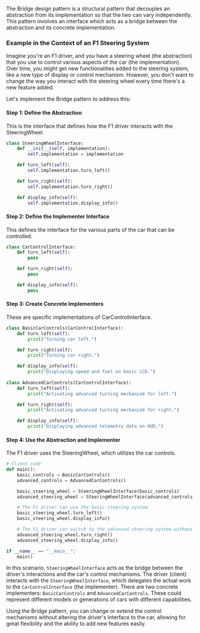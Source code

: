 The Bridge design pattern is a structural pattern that decouples an abstraction from its implementation so that the two can vary independently. This pattern involves an interface which acts as a bridge between the abstraction and its concrete implementation.

### Example in the Context of an F1 Steering System

Imagine you're an F1 driver, and you have a steering wheel (the abstraction) that you use to control various aspects of the car (the implementation). Over time, you might get new functionalities added to the steering system, like a new type of display or control mechanism. However, you don't want to change the way you interact with the steering wheel every time there's a new feature added.

Let's implement the Bridge pattern to address this:

#### Step 1: Define the Abstraction

This is the interface that defines how the F1 driver interacts with the SteeringWheel.

```python
class SteeringWheelInterface:
    def __init__(self, implementation):
        self.implementation = implementation

    def turn_left(self):
        self.implementation.turn_left()

    def turn_right(self):
        self.implementation.turn_right()

    def display_info(self):
        self.implementation.display_info()
```

#### Step 2: Define the Implementer Interface

This defines the interface for the various parts of the car that can be controlled.

```python
class CarControlInterface:
    def turn_left(self):
        pass

    def turn_right(self):
        pass

    def display_info(self):
        pass
```

#### Step 3: Create Concrete Implementers

These are specific implementations of CarControlInterface.

```python
class BasicCarControls(CarControlInterface):
    def turn_left(self):
        print("Turning car left.")

    def turn_right(self):
        print("Turning car right.")

    def display_info(self):
        print("Displaying speed and fuel on basic LCD.")
        
class AdvancedCarControls(CarControlInterface):
    def turn_left(self):
        print("Activating advanced turning mechanism for left.")

    def turn_right(self):
        print("Activating advanced turning mechanism for right.")

    def display_info(self):
        print("Displaying advanced telemetry data on HUD.")
```

#### Step 4: Use the Abstraction and Implementer

The F1 driver uses the SteeringWheel, which utilizes the car controls.

```python
# Client code
def main():
    basic_controls = BasicCarControls()
    advanced_controls = AdvancedCarControls()

    basic_steering_wheel = SteeringWheelInterface(basic_controls)
    advanced_steering_wheel = SteeringWheelInterface(advanced_controls)

    # The F1 driver can use the basic steering system
    basic_steering_wheel.turn_left()
    basic_steering_wheel.display_info()

    # The F1 driver can switch to the advanced steering system without changing how they use the steering wheel
    advanced_steering_wheel.turn_right()
    advanced_steering_wheel.display_info()

if __name__ == "__main__":
    main()
```

In this scenario, `SteeringWheelInterface` acts as the bridge between the driver's interactions and the car's control mechanisms. The driver (client) interacts with the `SteeringWheelInterface`, which delegates the actual work to the `CarControlInterface` (the implementer). There are two concrete implementers: `BasicCarControls` and `AdvancedCarControls`. These could represent different models or generations of cars with different capabilities.

Using the Bridge pattern, you can change or extend the control mechanisms without altering the driver's interface to the car, allowing for great flexibility and the ability to add new features easily.